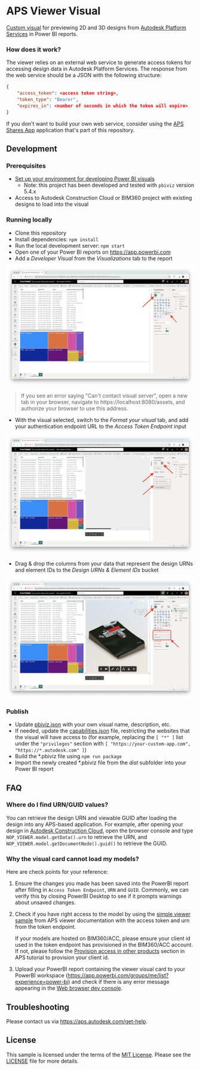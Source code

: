 # APS Viewer Visual

[Custom visual](https://powerbi.microsoft.com/en-us/developers/custom-visualization/) for previewing 2D and 3D designs from [Autodesk Platform Services](https://aps.autodesk.com) in Power BI reports.

### How does it work?

The viewer relies on an external web service to generate access tokens for accessing design data in Autodesk Platform Services. The response from the web service should be a JSON with the following structure:

```json
{
    "access_token": <access token string>,
    "token_type": "Bearer",
    "expires_in": <number of seconds in which the token will expire>
}
```

If you don't want to build your own web service, consider using the [APS Shares App](../../services/aps-shares-app/) application that's part of this repository.

## Development

### Prerequisites

- [Set up your environment for developing Power BI visuals](https://learn.microsoft.com/en-us/power-bi/developer/visuals/environment-setup)
    - Note: this project has been developed and tested with `pbiviz` version 5.4.x
- Access to Autodesk Construction Cloud or BIM360 project with existing designs to load into the visual

### Running locally

- Clone this repository
- Install dependencies: `npm install`
- Run the local development server: `npm start`
- Open one of your Power BI reports on https://app.powerbi.com
- Add a _Developer Visual_ from the _Visualizations_ tab to the report

![Add developer visual](./docs/add-developer-visual.png)

> If you see an error saying "Can't contact visual server", open a new tab in your browser, navigate to https://localhost:8080/assets, and authorize your browser to use this address.

- With the visual selected, switch to the _Format your visual_ tab, and add your authentication endpoint URL to the _Access Token Endpoint_ input

![Add token endpoint](./docs/add-token-endpoint.png)

- Drag & drop the columns from your data that represent the design URNs and element IDs to the _Design URNs & Element IDs_ bucket

![Add design URNs and element IDs](./docs/add-element-ids.png)

### Publish

- Update [pbiviz.json](./pbiviz.json) with your own visual name, description, etc.
- If needed, update the [capabilities.json](./capabilities.json) file, restricting the websites that the visual will have access to (for example, replacing the `[ "*" ]` list under the `"privileges"` section with `[ "https://your-custom-app.com", "https://*.autodesk.com" ]`)
- Build the *.pbiviz file using `npm run package`
- Import the newly created *.pbiviz file from the _dist_ subfolder into your Power BI report

## FAQ

### Where do I find URN/GUID values?

You can retrieve the design URN and viewable GUID after loading the design into any APS-based application. For example, after opening your design in [Autodesk Construction Cloud](https://construction.autodesk.com), open the browser console and type `NOP_VIEWER.model.getData().urn` to retrieve the URN, and `NOP_VIEWER.model.getDocumentNode().guid()` to retrieve the GUID.

### Why the visual card cannot load my models?

Here are check points for your reference:

1. Ensure the changes you made has been saved into the PowerBI report after filling in `Access Token Endpoint`, `URN` and `GUID`. Commonly, we can verify this by closing PowerBI Desktop to see if it prompts warnings about unsaved changes.

2. Check if you have right access to the model by using the [simple viewer sample](https://aps.autodesk.com/en/docs/viewer/v7/developers_guide/viewer_basics/starting-html/) from APS viewer documentation with the access token and urn from the token endpoint. 

    If your models are hosted on BIM360/ACC, please ensure your client id used in the token endpoint has provisioned in the BIM360/ACC account. If not, please follow the [Provision access in other products](https://tutorials.autodesk.io/#provision-access-in-other-products) section in APS tutorial to provision your client id.

3. Upload your PowerBI report containing the viewer visual card to your PowerBI workspace (https://app.powerbi.com/groups/me/list?experience=power-bi) and check if there is any error message appearing in the [Web browser dev console](https://developer.chrome.com/docs/devtools/console/).

## Troubleshooting

Please contact us via https://aps.autodesk.com/get-help.

## License

This sample is licensed under the terms of the [MIT License](http://opensource.org/licenses/MIT). Please see the [LICENSE](LICENSE) file for more details.
